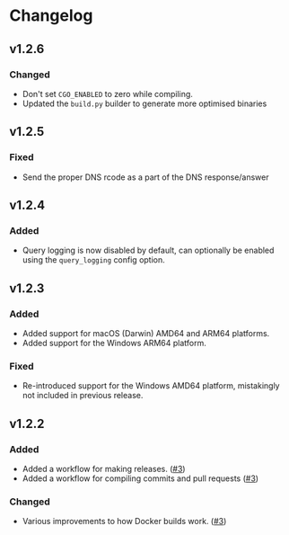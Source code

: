 # Changelog

## v1.2.6

### Changed
* Don't set `CGO_ENABLED` to zero while compiling.
* Updated the `build.py` builder to generate more optimised binaries

## v1.2.5

### Fixed
* Send the proper DNS rcode as a part of the DNS response/answer

## v1.2.4

### Added
* Query logging is now disabled by default, can optionally be enabled using the `query_logging` config option.

## v1.2.3

### Added
* Added support for macOS (Darwin) AMD64 and ARM64 platforms.
* Added support for the Windows ARM64 platform.

### Fixed
* Re-introduced support for the Windows AMD64 platform, mistakingly not included in previous release.

## v1.2.2

### Added
* Added a workflow for making releases. ([#3](https://github.com/oddmario/simple-dns-server/pull/3))
* Added a workflow for compiling commits and pull requests ([#3](https://github.com/oddmario/simple-dns-server/pull/3))

### Changed
* Various improvements to how Docker builds work. ([#3](https://github.com/oddmario/simple-dns-server/pull/3))
